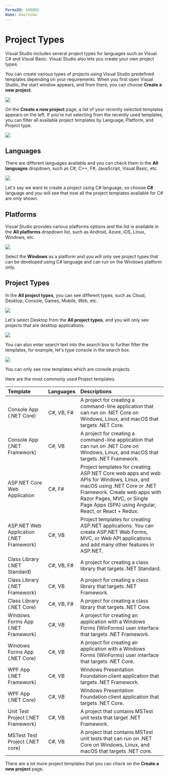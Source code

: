 ```yaml
---
PermaID: 100002
Name: Overview
---
```


# Project Types

Visual Studio includes several project types for languages such as Visual C# and Visual Basic. Visual Studio also lets you create your own project types.

You can create various types of projects using Visual Studio predefined templates depending on your requirements. When you first open Visual Studio, the start window appears, and from there, you can choose **Create a new project**.

<img src="https://raw.githubusercontent.com/zzzprojects/learn-orm/master/tutorials/visual-studio/images/project-types-1.png">

On the **Create a new project** page, a list of your recently selected templates appears on the left. If you're not selecting from the recently used templates, you can filter all available project templates by Language, Platform, and Project type.

<img src="https://raw.githubusercontent.com/zzzprojects/learn-orm/master/tutorials/visual-studio/images/project-types-2.png">

## Languages

There are different languages available and you can check them in the **All languages** dropdown, such as C#, C++, F#, JavaScript, Visual Basic, etc.

<img src="https://raw.githubusercontent.com/zzzprojects/learn-orm/master/tutorials/visual-studio/images/project-types-3.png">

Let's say we want to create a project using C# language, so choose **C#** language and you will see that now all the project templates available for C# are only shown.

## Platforms

Visual Studio provides various platforms options and the list is available in the **All platforms** dropdown list, such as Android, Azure, iOS, Linux, Windows, etc.

<img src="https://raw.githubusercontent.com/zzzprojects/learn-orm/master/tutorials/visual-studio/images/project-types-4.png">

Select the **Windows** as a platform and you will only see project types that can be developed using C# language and can run on the Windows platform only.

## Project Types

In the **All project types**, you can see different types, such as Cloud, Desktop, Console, Games, Mobile, Web, etc.

<img src="https://raw.githubusercontent.com/zzzprojects/learn-orm/master/tutorials/visual-studio/images/project-types-5.png">

Let's select Desktop from the **All project types**, and you will only see projects that are desktop applications.

<img src="https://raw.githubusercontent.com/zzzprojects/learn-orm/master/tutorials/visual-studio/images/project-types-6.png">

You can also enter search text into the search box to further filter the templates, for example, let's type console in the search box.

<img src="https://raw.githubusercontent.com/zzzprojects/learn-orm/master/tutorials/visual-studio/images/project-types-7.png">

You can only see now templates which are console projects.

Here are the most commonly used Project templates.

| Template                      | Languages             | Descriptions                                                           |
|:------------------------------|:----------------------|:-----------------------------------------------------------------------|
| Console App (.NET Core)       | C#, VB, F#            | A project for creating a command-line application that can run on .NET Core on Windows, Linux, and macOS that targets .NET Core. |
| Console App (.NET Framework)  | C#, VB                | A project for creating a command-line application that can run on .NET Core on Windows, Linux, and macOS that targets .NET Framework. |
| ASP.NET Core Web Application  | C#, F#                | Project templates for creating ASP.NET Core web apps and web APIs for Windows, Linux, and macOS using .NET Core or .NET Framework. Create web apps with Razor Pages, MVC, or Single Page Apps (SPA) using Angular, React, or React + Redux. |
| ASP.NET Web Application (.NET Framework) | C#, VB     | Project templates for creating ASP.NET applications. You can create ASP.NET Web Forms, MVC, or Web API applications and add many other features in ASP.NET. |
| Class Library (.NET Standard) | C#, VB, F#            | A project for creating a class library that targets .NET Standard. |
| Class Library (.NET Framework)| C#, VB                | A project for creating a class library that targets .NET Framework. |
| Class Library (.NET Core)     |  C#, VB, F#           | A project for creating a class library that targets .NET Core. | 
| Windows Forms App (.NET Framework) | C#, VB           | A project for creating an application with a Windows Forms (WinForms) user interface that targets .NET Framework. |
| Windows Forms App (.NET Core) | C#, VB                | A project for creating an application with a Windows Forms (WinForms) user interface that targets .NET Core. |
| WPF App (.NET Framework)      | C#, VB                | Windows Presentation Foundation client application that targets .NET Framework. |
| WPF App (.NET Core)           | C#, VB                | Windows Presentation Foundation client application that targets .NET Core. |
| Unit Test Project (.NET Framework) | C#, VB           | A project that contains MSTest unit tests that target .NET Framework. |
| MSTest Test Project (.NET core) | C#, VB              | A project that contains MSTest unit tests that can run on .NET Core on Windows, Linux, and macOS that targets .NET core. |

There are a lot more project templates that you can check on the **Create a new project** page.
